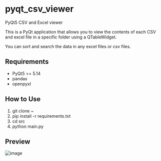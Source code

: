 # pyqt_csv_viewer
PyQt5 CSV and Excel viewer

This is a PyQt application that allows you to view the contents of each CSV and excel file in a specific folder using a QTableWidget.

You can sort and search the data in any excel files or csv files.

## Requirements
* PyQt5 >= 5.14
* pandas
* openpyxl

## How to Use
1. git clone ~
2. pip install -r requirements.txt
3. cd src
4. python main.py

## Preview
![image](https://github.com/yjg30737/pyqt_csv_viewer/assets/55078043/c13df330-60ea-42f2-80b2-c17b653756a2)
